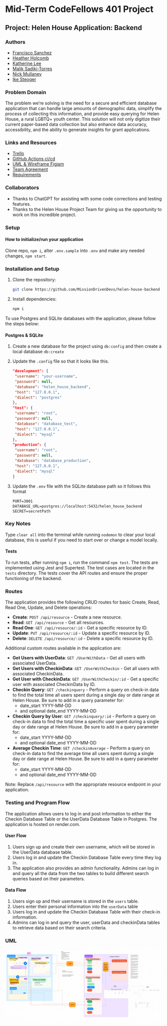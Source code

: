 # Mid-Term CodeFellows 401 Project

## Project: Helen House Application: Backend

### Authors

- [Francisco Sanchez](https://github.com/c0d3cisco)
- [Heather Holcomb](https://github.com/holcombheather)
- [Katherine Lee](https://github.com/KatiLee)
- [Malik Sadiki-Torres](https://github.com/MalikTorres)
- [Nick Mullaney](https://github.com/nickmullaney)
- [Ike Steoger](https://github.com/IkeSteoger)

### Problem Domain

The problem we’re solving is the need for a secure and efficient database application that can handle large amounts of demographic data, simplify the process of collecting this information, and provide easy querying for Helen House, a rural LGBTQ+ youth center. This solution will not only digitize their current paper-based data collection but also enhance data accuracy, accessibility, and the ability to generate insights for grant applications.

### Links and Resources

- [Trello](https://trello.com/invite/b/KisbuKmx/ATTI8636c0c7dd7edb956f96bd8d8b9555f89A203B63/agile-board-template-trello)
- [GitHub Actions ci/cd](https://github.com/MissionDrivenDevs/helen-house-backend/actions)
- [UML & Wireframe Figjam](https://www.figma.com/file/3gpv4BCuYd3Oa3jwod3ynt/Helen-House-Backend?type=whiteboard&node-id=0-1&t=eQPdLm5eGrAcrUL8-0)
- [Team Agreement](./teamAgreement.md)
- [Requirements](./requirements.md)
<!-- - [back-end dev server url]() -->
<!-- - [back-end prod server url]() -->

### Collaborators

- Thanks to ChatGPT for assisting with some code corrections and testing features.
- Thanks to the Helen House Project Team for giving us the opportunity to work on this incredible project.

### Setup

#### How to initialize/run your application

Clone repo, `npm i`, alter `.env.sample` into `.env` and make any needed changes, `npm start`.

### Installation and Setup

1. Clone the repository:

   ```bash
   git clone https://github.com/MissionDrivenDevs/helen-house-backend
   ```

2. Install dependencies:

   ```bash
   npm i
   ```

To use Postgres and SQLite databases with the application, please follow the steps below:

#### Postgres & SQLite

1. Create a new database for the project using `db:config` and then create a local database `db:create`
3. Update the `.config` file so that it looks like this.
   ``` json
   "development": {
    "username": "your-username",
    "password": null,
    "database": "helen_house_backend",
    "host": "127.0.0.1",
    "dialect": "postgres"
   },
   "test": {
    "username": "root",
    "password": null,
    "database": "database_test",
    "host": "127.0.0.1",
    "dialect": "mysql"
   },
   "production": {
    "username": "root",
    "password": null,
    "database": "database_production",
    "host": "127.0.0.1",
    "dialect": "mysql"
   }
   ```
   
4. Update the `.env` file with the SQLite database path so it follows this format
   ```
   PORT=3001
   DATABASE_URL=postgres://localhost:5432/helen_house_backend
   SECRET=secretPath
   ```

### Key Notes

Type `clear all` into the terminal while running `nodemon` to clear your local database, this is useful if you need to start over or change a model locally.

#### Tests

To run tests, after running `npm i`, run the command `npm test`. The tests are implemented using Jest and Supertest. The test cases are located in the `tests` directory. The tests cover the API routes and ensure the proper functioning of the backend.

### Routes

The application provides the following CRUD routes for basic Create, Read, Read One, Update, and Delete operations:

- **Create**: `POST /api/resource` - Create a new resource.
- **Read**: `GET /api/resource` - Get all resources.
- **Read One**: `GET /api/resource/:id` - Get a specific resource by ID.
- **Update**: `PUT /api/resource/:id` - Update a specific resource by ID.
- **Delete**: `DELETE /api/resource/:id` - Delete a specific resource by ID.

Additional custom routes available in the application are:

- **Get Users with UserData**: `GET /UserWithData` - Get all users with associated UserData.
- **Get Users with CheckinData**: `GET /UserWithCheckin` - Get all users with associated CheckinData.
- **Get User with CheckinData**: `GET /UserWithCheckin/:id` - Get a specific user with associated CheckinData by ID.
- **Checkin Query**: `GET /checkinquery` - Perform a query on check-in data to find the total time all users spent during a single day or date range at Helen House. 
  Be sure to add in a query parameter for:
  - date_start YYYY-MM-DD
  - and optional date_end YYYY-MM-DD
- **Checkin Query by User**: `GET /checkinquery/:id` - Perform a query on check-in data to find the total time a specific user spent during a single day or date range at Helen House.
 Be sure to add in a query parameter for:
  - date_start YYYY-MM-DD
  - and optional date_end YYYY-MM-DD
- **Average Checkin Time**: `GET /checkinAverage` - Perform a query on check-in data to find the average time all users spent during a single day or date range at Helen House.
  Be sure to add in a query parameter for:
  - date_start YYYY-MM-DD
  - and optional date_end YYYY-MM-DD

Note: Replace `/api/resource` with the appropriate resource endpoint in your application.

### Testing and Program Flow

The application allows users to log in and post information to either the Checkin Database Table or the UserData Database Table in Postgres. The application is hosted on render.com.

#### User Flow

1. Users sign up and create their own username, which will be stored in the UserData database table.
2. Users log in and update the Checkin Database Table every time they log in.
3. The application also provides an admin functionality. Admins can log in and query all the data from the two tables to build different search queries based on their parameters.

#### Data Flow

1. Users sign up and their username is stored in the `users` table. 
2. Users enter their personal information into the `userData` table 
3. Users log in and update the Checkin Database Table with their check-in information.
4. Admins can log in and query the user, userData and checkinData tables to retrieve data based on their search criteria.

### UML

![Alt text](assets/uml.png)
